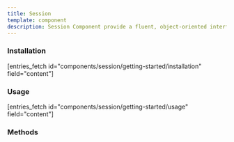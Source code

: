 ```yaml
---
title: Session
template: component
description: Session Component provide a fluent, object-oriented interface for working with Session.
---
```


### Installation

[entries_fetch id="components/session/getting-started/installation" field="content"]

### Usage

[entries_fetch id="components/session/getting-started/usage" field="content"]

### Methods
